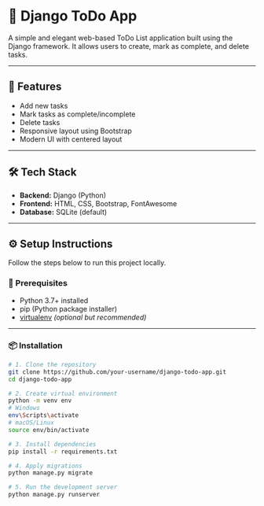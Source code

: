 # 📝 Django ToDo App

A simple and elegant web-based ToDo List application built using the Django framework. It allows users to create, mark as complete, and delete tasks.

---

## 🚀 Features

- Add new tasks
- Mark tasks as complete/incomplete
- Delete tasks
- Responsive layout using Bootstrap
- Modern UI with centered layout

---

## 🛠️ Tech Stack

- **Backend:** Django (Python)
- **Frontend:** HTML, CSS, Bootstrap, FontAwesome
- **Database:** SQLite (default)

---

## ⚙️ Setup Instructions

Follow the steps below to run this project locally.

### 🔧 Prerequisites

- Python 3.7+ installed
- pip (Python package installer)
- [virtualenv](https://virtualenv.pypa.io/en/latest/) *(optional but recommended)*

---

### 📦 Installation

```bash
# 1. Clone the repository
git clone https://github.com/your-username/django-todo-app.git
cd django-todo-app

# 2. Create virtual environment
python -m venv env
# Windows
env\Scripts\activate
# macOS/Linux
source env/bin/activate

# 3. Install dependencies
pip install -r requirements.txt

# 4. Apply migrations
python manage.py migrate

# 5. Run the development server
python manage.py runserver

